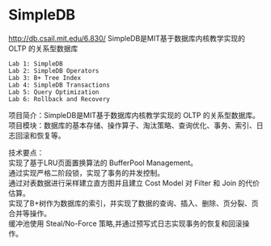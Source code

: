 # SimpleDB
http://db.csail.mit.edu/6.830/
SimpleDB是MIT基于数据库内核教学实现的 OLTP 的关系型数据库

    Lab 1: SimpleDB 
    Lab 2: SimpleDB Operators 
    Lab 3: B+ Tree Index 
    Lab 4: SimpleDB Transactions 
    Lab 5: Query Optimization 
    Lab 6: Rollback and Recovery
    
项目简介：SimpleDB是MIT基于数据库内核教学实现的 OLTP 的关系型数据库。\
项目模块：数据库的基本存储、操作算子、淘汰策略、查询优化、事务、索引、日志回滚和恢复等。

技术要点：\
实现了基于LRU页面置换算法的 BufferPool Management。\
通过实现严格二阶段锁，实现了事务的并发控制。\
通过对表数据进行采样建立直方图并且建立 Cost Model 对 Filter 和 Join 的代价估算。\
实现了B+树作为数据库的索引，并实现了数据的查询、插入、删除、页分裂、页合并等操作。\
缓冲池使用 Steal/No-Force 策略,并通过预写式日志实现事务的恢复和回滚操作。


